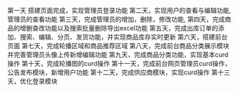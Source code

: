 第一天 搭建页面完成，实现管理员登录功能
第二天，实现用户的查看与编辑功能,管理员的查看功能
第三天，完成管理员的增加，删除，修改功能,
第四天，完成商品的增删查改功能以及搜索批量删除导出excel功能
第五天，完成出库订单的添加、搜索、编辑、分页、发货功能，并实现商品库存实时更新
第六天，搭建前台页面
第七天，完成轮播区域和商品推荐区域
第八天，完成前台商品分类展示模块并完善管理员头像上传新增编辑功能
第九天，完成商品分类功能，实现基本curd操作
第十天，完成轮播图的curd操作
第十一天，完成前台网页管理员curd操作，公告发布模块，新增用户功能
第十二天，完成供应商模块，实现curd操作
第十三天，优化登录模块

